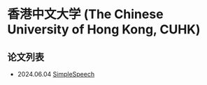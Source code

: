 # 香港中文大学 (The Chinese University of Hong Kong, CUHK)


## 论文列表

- 2024.06.04 [SimpleSpeech](../Models/Diffusion/2024.06.04_SimpleSpeech.md)